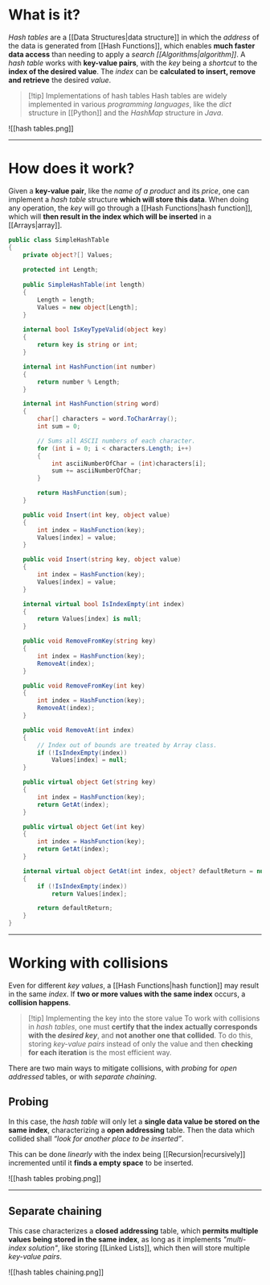 # What is it?

*Hash tables* are a [[Data Structures|data structure]] in which the *address* of the data is generated from [[Hash Functions]], which enables **much faster data access** than needing to apply a *search [[Algorithms|algorithm]]*.
A *hash table* works with **key-value pairs**, with the *key* being a *shortcut* to the **index of the desired value**. The *index* can be **calculated to insert, remove and retrieve** the desired *value*.

>[!tip] Implementations of hash tables
> Hash tables are widely implemented in various *programming languages*, like the *dict* structure in [[Python]] and the *HashMap* structure in *Java*.

![[hash tables.png]]
___
# How does it work?

Given a **key-value pair**, like the *name of a product* and its *price*, one can implement a *hash table* structure **which will store this data**. When doing any operation, the *key* will go through a [[Hash Functions|hash function]], which will **then result in the index which will be inserted** in a [[Arrays|array]].

```csharp
public class SimpleHashTable
{
	private object?[] Values;
	
	protected int Length;
	
	public SimpleHashTable(int length)
	{
		Length = length;
		Values = new object[Length];
	}
	
	internal bool IsKeyTypeValid(object key)
	{
		return key is string or int;
	}

	internal int HashFunction(int number)
	{
		return number % Length;
	}

	internal int HashFunction(string word)
	{
		char[] characters = word.ToCharArray();
		int sum = 0;

		// Sums all ASCII numbers of each character.
		for (int i = 0; i < characters.Length; i++)
		{
			int asciiNumberOfChar = (int)characters[i];
			sum += asciiNumberOfChar;
		}

		return HashFunction(sum);
	}

	public void Insert(int key, object value)
	{
		int index = HashFunction(key);
		Values[index] = value;
	}

	public void Insert(string key, object value)
	{
		int index = HashFunction(key);
		Values[index] = value;
	}

	internal virtual bool IsIndexEmpty(int index)
	{
		return Values[index] is null;
	}

	public void RemoveFromKey(string key)
	{
		int index = HashFunction(key);
		RemoveAt(index);
	}

	public void RemoveFromKey(int key)
	{
		int index = HashFunction(key);
		RemoveAt(index);
	}

	public void RemoveAt(int index)
	{
		// Index out of bounds are treated by Array class.
		if (!IsIndexEmpty(index))
			Values[index] = null;
	}

	public virtual object Get(string key)
	{
		int index = HashFunction(key);
		return GetAt(index);
	}

	public virtual object Get(int key)
	{
		int index = HashFunction(key);
		return GetAt(index);
	}

	internal virtual object GetAt(int index, object? defaultReturn = null)
	{
		if (!IsIndexEmpty(index))
			return Values[index];

		return defaultReturn;
	}
}
```

___
# Working with collisions

Even for different *key values*, a [[Hash Functions|hash function]] may result in the same *index*. If **two or more values with the same index** occurs, a **collision happens**.

>[!tip] Implementing the key into the store value
> To work with collisions in *hash tables*, one must **certify that the index actually corresponds with the *desired key***, and **not another one that collided**. To do this, storing *key-value pairs* instead of only the value and then **checking for each iteration** is the most efficient way.

There are two main ways to mitigate collisions, with *probing* for *open addressed* tables, or with *separate chaining*.
## Probing

In this case, the *hash table* will only let a **single data value be stored on the same index**, characterizing a **open addressing** table. Then the data which collided shall *“look for another place to be inserted”*.

This can be done *linearly* with the index being [[Recursion|recursively]] incremented until it **finds a empty space** to be inserted.

![[hash tables probing.png]]
___
## Separate chaining

This case characterizes a **closed addressing** table, which **permits multiple values being stored in the same index**, as long as it implements *"multi-index solution"*, like storing [[Linked Lists]], which then will store multiple *key-value pairs*.

![[hash tables chaining.png]]